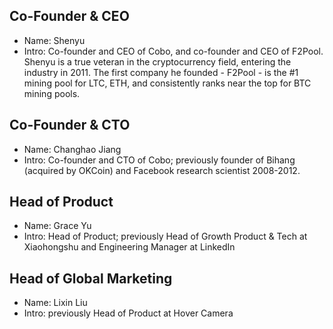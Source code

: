 ## Co-Founder & CEO

* Name: Shenyu
* Intro:  Co-founder and CEO of Cobo, and co-founder and CEO of F2Pool. Shenyu is a true veteran in the cryptocurrency field, entering the industry in 2011. The first company he founded - F2Pool - is the #1 mining pool for LTC, ETH, and consistently ranks near the top for BTC mining pools.

## Co-Founder & CTO

* Name: Changhao Jiang
* Intro:  Co-founder and CTO of Cobo; previously founder of Bihang (acquired by OKCoin) and Facebook research scientist 2008-2012.

## Head of Product

* Name: Grace Yu
* Intro:  Head of Product; previously Head of Growth Product & Tech at Xiaohongshu and Engineering Manager at LinkedIn

## Head of Global Marketing

* Name: Lixin Liu
* Intro: previously Head of Product at Hover Camera


